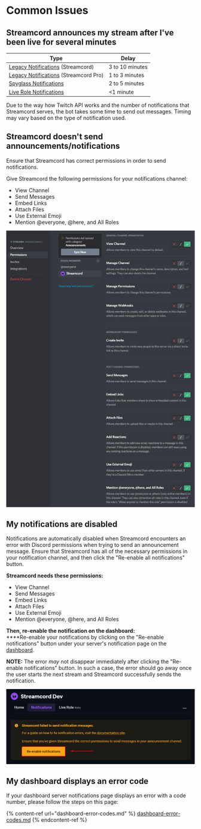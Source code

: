 # Common Issues

## Streamcord announces my stream after I've been live for several minutes

| Type                                                                        | Delay           |
| --------------------------------------------------------------------------- | --------------- |
| [Legacy Notifications](legacy/) (Streamcord)                                | 3 to 10 minutes |
| [Legacy Notifications](legacy/) (Streamcord Pro)                            | 1 to 3 minutes  |
| [Spyglass Notifications](https://docs.streamcord.io/notifications/spyglass) | 2 to 5 minutes  |
| [Live Role Notifications](../live-role/live-role-notifications/)            | <1 minute       |

Due to the way how Twitch API works and the number of notifications that Streamcord serves, the bot takes some time to send out messages. Timing may vary based on the type of notification used.

## Streamcord doesn't send announcements/notifications

Ensure that Streamcord has correct permissions in order to send notifications.

Give Streamcord the following permissions for your notifications channel:

* View Channel
* Send Messages
* Embed Links
* Attach Files
* Use External Emoji
* Mention @everyone, @here, and All Roles

![List of permissions to enable. Click to expand](<../.gitbook/assets/image (39).png>)

## My notifications are disabled

Notifications are automatically disabled when Streamcord encounters an error with Discord permissions when trying to send an announcement message. Ensure that Streamcord has all of the necessary permissions in your notification channel, and then click the "Re-enable all notifications" button.

**Streamcord needs these permissions:**

* View Channel
* Send Messages
* Embed Links
* Attach Files
* Use External Emoji
* Mention @everyone, @here, and All Roles

**Then, re-enable the notification on the dashboard:**\
****Re-enable your notifications by clicking on the "Re-enable notifications" button under your server's notification page on the [dashboard](https://dash.streamcord.io/).

**NOTE:** The error _may_ not disappear immediately after clicking the "Re-enable notifications" button. In such a case, the error should go away once the user starts the next stream and Streamcord successfully sends the notification.

![](<../.gitbook/assets/image (23).png>)

## My dashboard displays an error code

If your dashboard server notifications page displays an error with a code number, please follow the steps on this page:

{% content-ref url="dashboard-error-codes.md" %}
[dashboard-error-codes.md](dashboard-error-codes.md)
{% endcontent-ref %}
